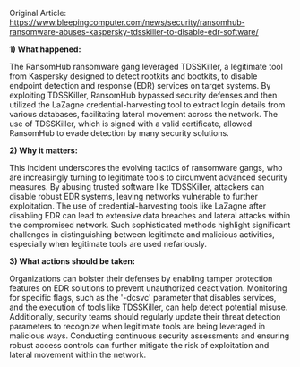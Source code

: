Original Article: https://www.bleepingcomputer.com/news/security/ransomhub-ransomware-abuses-kaspersky-tdsskiller-to-disable-edr-software/

**1) What happened:**

The RansomHub ransomware gang leveraged TDSSKiller, a legitimate tool from Kaspersky designed to detect rootkits and bootkits, to disable endpoint detection and response (EDR) services on target systems. By exploiting TDSSKiller, RansomHub bypassed security defenses and then utilized the LaZagne credential-harvesting tool to extract login details from various databases, facilitating lateral movement across the network. The use of TDSSKiller, which is signed with a valid certificate, allowed RansomHub to evade detection by many security solutions.
 
**2) Why it matters:**

This incident underscores the evolving tactics of ransomware gangs, who are increasingly turning to legitimate tools to circumvent advanced security measures. By abusing trusted software like TDSSKiller, attackers can disable robust EDR systems, leaving networks vulnerable to further exploitation. The use of credential-harvesting tools like LaZagne after disabling EDR can lead to extensive data breaches and lateral attacks within the compromised network. Such sophisticated methods highlight significant challenges in distinguishing between legitimate and malicious activities, especially when legitimate tools are used nefariously.
 
**3) What actions should be taken:**

Organizations can bolster their defenses by enabling tamper protection features on EDR solutions to prevent unauthorized deactivation. Monitoring for specific flags, such as the '-dcsvc' parameter that disables services, and the execution of tools like TDSSKiller, can help detect potential misuse. Additionally, security teams should regularly update their threat detection parameters to recognize when legitimate tools are being leveraged in malicious ways. Conducting continuous security assessments and ensuring robust access controls can further mitigate the risk of exploitation and lateral movement within the network.